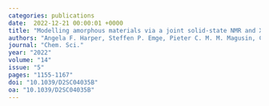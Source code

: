 ```yaml
---
categories: publications
date:  2022-12-21 00:00:01 +0000
title: "Modelling amorphous materials via a joint solid-state NMR and X-ray absorption spectroscopy and DFT approach: application to alumina"
authors: "Angela F. Harper, Steffen P. Emge, Pieter C. M. M. Magusin, Clare P. Grey, and Andrew J. Morris"
journal: "Chem. Sci."
year: "2022"
volume: "14"
issue: "5"
pages: "1155-1167"
doi: "10.1039/D2SC04035B"
oa: "10.1039/D2SC04035B"
---
```

